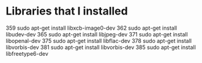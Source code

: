 # Libraries that I installed

  359  sudo apt-get install libxcb-image0-dev
  362  sudo apt-get install libudev-dev
  365  sudo apt-get install libjpeg-dev
  371  sudo apt-get install libopenal-dev
  375  sudo apt-get install libflac-dev
  378  sudo apt-get install libvorbis-dev
  381  sudo apt-get install libvorbis-dev
  385  sudo apt-get install libfreetype6-dev

